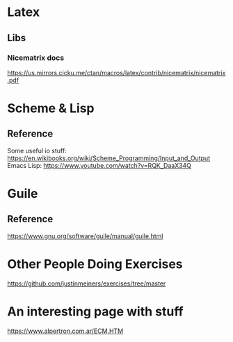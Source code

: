 # Latex
## Libs
### Nicematrix docs
https://us.mirrors.cicku.me/ctan/macros/latex/contrib/nicematrix/nicematrix.pdf

# Scheme & Lisp
## Reference
Some useful io stuff: 
https://en.wikibooks.org/wiki/Scheme_Programming/Input_and_Output
Emacs Lisp:
https://www.youtube.com/watch?v=RQK_DaaX34Q

# Guile
## Reference
https://www.gnu.org/software/guile/manual/guile.html

# Other People Doing Exercises
https://github.com/justinmeiners/exercises/tree/master

# An interesting page with stuff
https://www.alpertron.com.ar/ECM.HTM